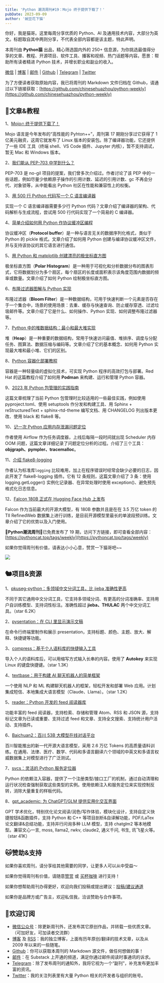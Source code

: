 ```yaml
---
title: 'Python 潮流周刊#19：Mojo 终于提供下载了！'
pubDate: 2023-09-09
author: '豌豆花下猫'
---
```


你好，我是猫哥。这里每周分享优质的 Python、AI 及通用技术内容，大部分为英文。标题取自其中两则分享，不代表全部内容都是该主题，特此声明。

本周刊由 **Python猫** 出品，精心筛选国内外的 250+ 信息源，为你挑选最值得分享的文章、教程、开源项目、软件工具、播客和视频、热门话题等内容。愿景：帮助所有读者精进 Python 技术，并增长职业和副业的收入。

[微信](https://img.pythoncat.top/python_cat.jpg) | [博客](https://pythoncat.top) | [邮件](https://pythoncat.substack.com) | [Github](https://github.com/chinesehuazhou/python-weekly) | [Telegram](https://t.me/pythontrendingweekly) | [Twitter](https://twitter.com/chinesehuazhou) 

为了方便读者获取原始内容，我已将周刊的 Markdown 文件归档在 Github，请通过以下链接获取：[https://github.com/chinesehuazhou/python-weekly](https://github.com/chinesehuazhou/python-weekly)

## 🦄文章&教程

1、[Mojo🔥 终于提供下载了！](https://www.modular.com/blog/mojo-its-finally-here)

Mojo 语言是今年发布的“高性能的 Pyhton++”，周刊第 17 期刚分享过它获得了 1 亿美元融资，这周它就发布了 Linux 版本的安装包。除了编译器功能，它还提供了一些 IDE 工具（终端 shell、VS Code 插件、Jupyter 内核），暂不支持调试，暂无 Mac 和 Windows 版本。

2、[我们能从 PEP-703 中学到什么？](https://www.cnblogs.com/apocelipes/p/17679741.html)

PEP-703 是 no-gil 项目的提案，我们曾多次介绍过。作者讨论了该 PEP 中的一些话题，例如尽量少依赖原子操作的引用计数、延迟的引用计数、gc 不再会分代、对象锁等，从中能看出 Python 社区在性能和兼容性上的权衡。

3、[用 500 行 Python 代码写一个 C 语言编译器](https://vgel.me/posts/c500/)

实现一个 C 语言编译器需要多少行 Python 代码？文章介绍了编译器的架构、代码解析与生成流程，尝试用 500 行代码实现了一个简易的 C 编译器。

4、[简单介绍如何用 Python 作协议缓冲区编程](https://www.blog.pythonlibrary.org/2023/08/30/an-intro-to-protocol-buffers-with-python)

协议缓冲区（**Protocol buffer**）是一种与语言无关的数据序列化格式，类似于 Python 的 pickle 格式。文章介绍了如何用 Python 创建与编译协议缓冲区文件，并与支持该协议的其它语言进行通信。

5、[用 Python 和 matplotlib 创建漂亮的极坐标直方图](https://dev.to/oscarleo/how-to-create-a-beautiful-polar-histogram-with-python-and-matplotlib-400l)

极坐标直方图（**Polar Histogram**）是一种用于可视化和分析数据分布的图表形式，它将数据划分为多个扇区，每个扇区的长度或面积表示该角度范围内数据的频率或数量。文章介绍了如何 Python 绘制极坐标直方图。

6、[布隆过滤器图解与 Python 实现](https://codeconfessions.substack.com/p/bloom-filters-and-beyond)

布隆过滤器（**Bloom Filter**）是一种数据结构，可用于快速判断一个元素是否存在于一个集合中，场景的使用场景：去重、缓存与快速查询、防止缓存穿透、过滤垃圾邮件等。文章介绍了它是什么、如何操作、Python 实现、如何调整布隆过滤器等。

7、[Python 中的堆数据结构：最小和最大堆实现](https://favtutor.com/blogs/heap-in-python)

堆（**Heap**）是一种重要的数据结构，常用于快速访问最值、堆排序、调度与分配任务、图算法、数据压缩与编码等。文章介绍了它的基本概念、如何用 Python 实现最大堆和最小堆、它们的区别。

8、[Python 容器化部署教程](https://developers.redhat.com/articles/2023/09/05/beginners-guide-python-containers)

容器是一种轻量级的虚拟化技术，可实现 Python 程序的高效打包与部署。Red Hat 的这篇教程介绍了如何用 **Podman** 来构建、运行和管理 Python 容器。

9、[2023 年 Python 包管理的实践指南](https://robamu.github.io/posts/packaging-python-in-2023/)

这篇文章梳理了当前 Python 包管理时比较适用的一些最佳实践，例如使用 pyproject.toml、使用 setuptools 作分发和构建工具、用 Sphinx + reStructuredText + sphinx-rtd-theme 编写文档、用 CHANGELOG 列出版本更改、使用 black 和 flake8 等。

10、[记一次 Python 应用内存泄漏问题定位](https://juejin.cn/post/7274626136328536116)

作者使用 Airflow 作为任务调度器，上线后每隔一段时间就出现 Scheduler 内存 OOM 问题，这篇文章详细记录了问题定位分析的过程。介绍了三个工具：**objgraph、pympler、tracemalloc**。

11、[介绍 flake8-logging](https://adamj.eu/tech/2023/09/07/introducing-flake8-logging/)

作者认为标准库`logging` 比较难用，加上在程序错误时经常会缺少必要的日志，因此开发了 flake8-logging 插件。它有 12 条规则，这篇文章介绍了 3 条：使用 logging.getLogger() 实例化记录器、在异常处理时使用 exception()、避免预先格式化日志信息。 

12、[Falcon 180B 正式在 Hugging Face Hub 上发布](https://segmentfault.com/a/1190000044189692)

Falcon 作为当前最大的开源大模型，有 180B 参数并且是在在 3.5 万亿 token 的 TII RefinedWeb 数据集上进行训练，是目前开源模型里最长的单波段预训练。文章介绍了它的优势以及入门使用。

🎁**Python潮流周刊**🎁已免费发布了 19 期，访问下方链接，即可查看全部内容：[https://pythoncat.top/tags/weekly](https://pythoncat.top/tags/weekly) 

如果你觉得周刊有价值，请表达小小心意，赞赏一下猫哥吧~~

![](https://img.pythoncat.top/support_pythoncat.png)

## 🐿️项目&资源

1、[pkuseg-python：多领域中文分词工具，比 jieba 准确性更高](https://github.com/lancopku/PKUSeg-python)

不同于其它通用中文分词工具，它支持多领域分词、有更高的分词准确率、支持用户自训练模型、支持词性标注。准确性超过 **jieba、THULAC** 两个中文分词工具。（star 6.2K）

2、[pysentation：在 CLI 里显示演示文稿](https://github.com/mimseyedi/pysentation)

在命令行终端里制作和展示 presentation，支持标题、颜色、主题、放大、解释、快捷键等功能。

3、[compress：基于个人语料库的快捷输入工具](https://github.com/eschluntz/compress)

导入个人的语料库后，可以用缩写方式输入长串的内容。使用了 **Autokey** 来实现 Linux 的键盘快捷键。（star 1.3K）

4、[textbase：用于构建 AI 聊天机器人的简单框架](https://github.com/cofactoryai/textbase)

一个使用 NLP 和 ML 构建聊天机器人的框架，轻松开发和部署 Web 应用。计划集成短信、本地集成大语言模型（Claude、Llama）。（star 1.2K）

5、[reader：Python 开发的 feed 阅读器库](https://github.com/lemon24/reader)

功能丰富的 feed 阅读器，支持检索、存储和管理 Atom、RSS 和 JSON 源，支持标记文章为已读或重要、支持过滤 feed 和文章、支持全文搜索、支持统计用户活动、支持插件。

6、[Baichuan2：百川 53B 大模型在线对话平台](https://github.com/baichuan-inc/Baichuan2)

百川智能推出的新一代开源大语言模型，采用 2.6 万亿 Tokens 的高质量语料训练。在通用、法律、医疗、数学、代码和多语言翻译六个领域的中英文和多语言权威数据集上对模型进行了广泛测试。

7、[svcs：灵活的 Python 服务定位器](https://github.com/hynek/svcs/)

Python 的依赖注入容器，提供了一个注册类型/接口工厂的机制，通过自动清理和运行状况检查强制获取这些类型的实例。使用依赖注入和服务定位来实现控制反转，消除大量重复的样板代码。

8、[gpt_academic: 为 ChatGPT/GLM 提供实用化交互界面](https://github.com/binary-husky/gpt_academic)

GPT 学术优化，特别优化论文阅读/润色/写作体验，模块化设计，支持自定义快捷按钮&函数插件，支持 Python 和 C++ 等项目剖析&自译解功能，PDF/LaTex 论文翻译&总结功能，支持并行问询多种 LLM 模型，支持 chatglm2 等本地模型。兼容文心一言, moss, llama2, rwkv, claude2, 通义千问, 书生, 讯飞星火等。（star 41K）

## 🐱赞助&支持

如果你喜欢周刊，请分享给其他需要的同学，让更多人可以从中受益～

如果你觉得周刊有价值，请随意[赞赏](https://img.pythoncat.top/wechat_code.png) 或 [买杯咖啡](https://www.buymeacoffee.com/pythoncat) 进行支持！

如果你想帮助周刊办得更好，欢迎向我们投稿或提出建议：[投稿/建议通道](https://github.com/chinesehuazhou/python-weekly/issues/new)

如果你是品牌方或广告主，欢迎私信我，洽谈赞助与合作事项。

## 🐼欢迎订阅

- [微信公众号](https://img.pythoncat.top/python_cat.jpg)：除更新周刊外，还发布其它原创作品，并转载一些优质文章。（可加好友，可加读者交流群）
- [博客](https://pythoncat.top) 及 [RSS](https://pythoncat.top/rss.xml)：我的独立博客，上面有历年原创/翻译的技术文章，以及从 2009 年以来的一些随笔。
- [Github](https://github.com/chinesehuazhou/python-weekly)：你可以获取本周刊的 Markdown 源文件，做任何想做的事！
- [邮件](https://pythoncat.substack.com)：在 Substack 上开通的频道，满足你通过邮件阅读时事通讯的诉求。
- [Telegram](https://t.me/pythontrendingweekly)：除了发布周刊的通知外，我将它视为一个“副刊”，补充发布更加丰富的资讯。
- [Twitter](https://twitter.com/chinesehuazhou)：我的关注列表里有大量 Python 相关的开发者与组织的账号。

